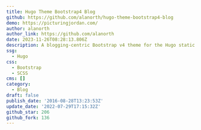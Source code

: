```yaml
---
title: Hugo Theme Bootstrap4 Blog
github: https://github.com/alanorth/hugo-theme-bootstrap4-blog
demo: https://picturingjordan.com/
author: alanorth
author_link: https://github.com/alanorth
date: 2023-11-26T08:28:13.806Z
description: A blogging-centric Bootstrap v4 theme for the Hugo static site generator.
ssg:
  - Hugo
css:
  - Bootstrap
  - SCSS
cms: []
category:
  - Blog
draft: false
publish_date: '2016-08-28T13:23:53Z'
update_date: '2022-07-29T17:15:32Z'
github_star: 206
github_fork: 136
---
```

